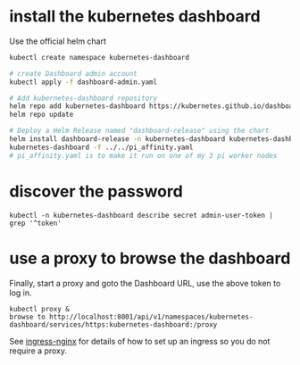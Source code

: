 # install the kubernetes dashboard

Use the official helm chart

```bash
kubectl create namespace kubernetes-dashboard

# create Dashboard admin account
kubectl apply -f dashboard-admin.yaml

# Add kubernetes-dashboard repository
helm repo add kubernetes-dashboard https://kubernetes.github.io/dashboard/
helm repo update

# Deploy a Helm Release named "dashboard-release" using the chart
helm install dashboard-release -n kubernetes-dashboard kubernetes-dashboard/
kubernetes-dashboard -f ../../pi_affinity.yaml
# pi_affinity.yaml is to make it run on one of my 3 pi worker nodes
```

# discover the password
```
kubectl -n kubernetes-dashboard describe secret admin-user-token | grep '^token'
```

# use a proxy to browse the dashboard
Finally, start a proxy and goto the Dashboard URL, use the above token to log in.
```
kubectl proxy &
browse to http://localhost:8001/api/v1/namespaces/kubernetes-dashboard/services/https:kubernetes-dashboard:/proxy
```
See [ingress-nginx](../ingress-nginx/README.md) for details of how to set up
an ingress so you do not require a proxy.
